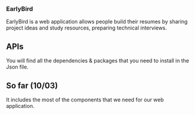 ### EarlyBird
EarlyBird is a web application allows people build their resumes by sharing project ideas and study resources, preparing technical interviews.

## APIs
You will find all the dependencies & packages that you need to install in the Json file.

## So far (10/03)
It includes the most of the components that we need for our web application.
